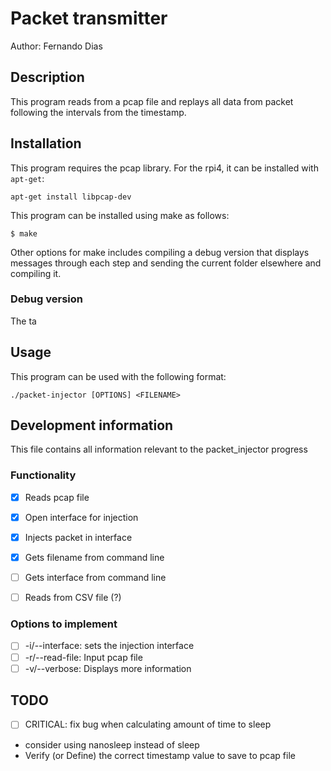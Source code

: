 # Packet transmitter

Author: Fernando Dias 

## Description

This program reads from a pcap file and replays all data from packet following the intervals from the timestamp.

## Installation 

This program requires the pcap library. For the rpi4, it can be installed with `apt-get`:
```
apt-get install libpcap-dev
```

This program can be installed using make as follows:

```
$ make
```

Other options for make includes compiling a debug version that displays messages through each step and sending the current folder elsewhere and compiling it. 

### Debug version

The ta

## Usage 

This program can be used with the following format:

```
./packet-injector [OPTIONS] <FILENAME>
```


## Development information

This file contains all information relevant to the packet\_injector progress

### Functionality

* [x] Reads pcap file
* [x] Open interface for injection
* [x] Injects packet in interface
* [x] Gets filename from command line
* [ ] Gets interface from command line
* [ ] Reads from CSV file (?)


### Options to implement

* [ ] -i/--interface: sets the injection interface
* [ ] -r/--read-file: Input pcap file
* [ ] -v/--verbose: Displays more information

## TODO

* [ ] CRITICAL: fix bug when calculating amount of time to sleep 
 * consider using nanosleep instead of sleep
 * Verify (or Define) the correct timestamp value to save to pcap file
